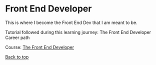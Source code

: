 # Front End Developer

This is where I become the Front End Dev that I am meant to be.

Tutorial followed during this learning journey: The Front End Developer Career path

Course: [The Front End Developer](https://scrimba.com/learn/frontend)

[Back to top](#front-end-dev)